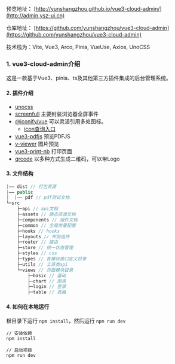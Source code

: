 预览地址： [http://yunshangzhou.github.io/vue3-cloud-admin/](http://admin.ysz-ui.cn)

仓库地址： [https://github.com/yunshangzhou/vue3-cloud-admin](https://github.com/yunshangzhou/vue3-cloud-admin)

技术栈为：Vite, Vue3, Arco, Pinia, VueUse, Axios, UnoCSS

### 1. vue3-cloud-admin介绍
这是一款基于Vue3、pinia、ts及其他第三方插件集成的后台管理系统。

#### 2. 插件介绍
- [unocss](https://github.com/unocss/unocss)
- [screenfull](https://www.npmjs.com/package/screenfull)
  主要封装浏览器全屏事件
- [@iconify/vue](https://github.com/iconify/iconify)
  可以灵活引用多处图标。
  - [icon查询入口](https://icones.js.org/)
- [vue3-pdfjs](https://github.com/randolphtellis/vue3-pdfjs)
  预览PDFJS
- [v-viewer](https://github.com/mirari/v-viewer)
  图片预览
- [vue3-print-nb](https://www.npmjs.com/package/vue3-print-nb)
  打印页面
- [qrcode](https://github.com/scopewu/qrcode.vue)
  以多种方式生成二维码，可以带Logo

#### 3. 文件结构
```javascript
|—— dist // 打包资源
|—— public
|  |—— pdf // pdf测试文档
└─src
    ├─api // api文档 
    ├─assets // 静态资源文档
    ├─components // 组件文档
    ├─common // 全局常量配置
    ├─hooks // hooks
    ├─layouts // 布局组件
    ├─router // 路由
    ├─store // 统一状态管理
    ├─styles // css
    ├─types // 各模块接口定义目录
    ├─utils // 工具类api
    └─views // 页面模块目录
        ├─basic // 基础
        ├─chart // 图表
        ├─login // 登录
        ├─table // 表格
```

#### 4. 如何在本地运行
根目录下运行 `npm install`，然后运行 `npm run dev`
```
// 安装依赖
npm install

// 启动项目
npm run dev
```
